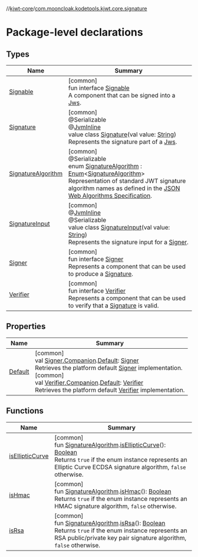 //[kjwt-core](../../index.md)/[com.mooncloak.kodetools.kjwt.core.signature](index.md)

# Package-level declarations

## Types

| Name | Summary |
|---|---|
| [Signable](-signable/index.md) | [common]<br>fun interface [Signable](-signable/index.md)<br>A component that can be signed into a [Jws](../com.mooncloak.kodetools.kjwt.core/-jws/index.md). |
| [Signature](-signature/index.md) | [common]<br>@Serializable<br>@[JvmInline](https://kotlinlang.org/api/latest/jvm/stdlib/kotlin.jvm/-jvm-inline/index.html)<br>value class [Signature](-signature/index.md)(val value: [String](https://kotlinlang.org/api/latest/jvm/stdlib/kotlin/-string/index.html))<br>Represents the signature part of a [Jws](../com.mooncloak.kodetools.kjwt.core/-jws/index.md). |
| [SignatureAlgorithm](-signature-algorithm/index.md) | [common]<br>@Serializable<br>enum [SignatureAlgorithm](-signature-algorithm/index.md) : [Enum](https://kotlinlang.org/api/latest/jvm/stdlib/kotlin/-enum/index.html)&lt;[SignatureAlgorithm](-signature-algorithm/index.md)&gt; <br>Representation of standard JWT signature algorithm names as defined in the [JSON Web Algorithms Specification](https://tools.ietf.org/html/draft-ietf-jose-json-web-algorithms-31). |
| [SignatureInput](-signature-input/index.md) | [common]<br>@[JvmInline](https://kotlinlang.org/api/latest/jvm/stdlib/kotlin.jvm/-jvm-inline/index.html)<br>@Serializable<br>value class [SignatureInput](-signature-input/index.md)(val value: [String](https://kotlinlang.org/api/latest/jvm/stdlib/kotlin/-string/index.html))<br>Represents the signature input for a [Signer](-signer/index.md). |
| [Signer](-signer/index.md) | [common]<br>fun interface [Signer](-signer/index.md)<br>Represents a component that can be used to produce a [Signature](-signature/index.md). |
| [Verifier](-verifier/index.md) | [common]<br>fun interface [Verifier](-verifier/index.md)<br>Represents a component that can be used to verify that a [Signature](-signature/index.md) is valid. |

## Properties

| Name | Summary |
|---|---|
| [Default](-default.md) | [common]<br>val [Signer.Companion](-signer/-companion/index.md).[Default](-default.md): [Signer](-signer/index.md)<br>Retrieves the platform default [Signer](-signer/index.md) implementation.<br>[common]<br>val [Verifier.Companion](-verifier/-companion/index.md).[Default](-default.md): [Verifier](-verifier/index.md)<br>Retrieves the platform default [Verifier](-verifier/index.md) implementation. |

## Functions

| Name | Summary |
|---|---|
| [isEllipticCurve](is-elliptic-curve.md) | [common]<br>fun [SignatureAlgorithm](-signature-algorithm/index.md).[isEllipticCurve](is-elliptic-curve.md)(): [Boolean](https://kotlinlang.org/api/latest/jvm/stdlib/kotlin/-boolean/index.html)<br>Returns `true` if the enum instance represents an Elliptic Curve ECDSA signature algorithm, `false` otherwise. |
| [isHmac](is-hmac.md) | [common]<br>fun [SignatureAlgorithm](-signature-algorithm/index.md).[isHmac](is-hmac.md)(): [Boolean](https://kotlinlang.org/api/latest/jvm/stdlib/kotlin/-boolean/index.html)<br>Returns `true` if the enum instance represents an HMAC signature algorithm, `false` otherwise. |
| [isRsa](is-rsa.md) | [common]<br>fun [SignatureAlgorithm](-signature-algorithm/index.md).[isRsa](is-rsa.md)(): [Boolean](https://kotlinlang.org/api/latest/jvm/stdlib/kotlin/-boolean/index.html)<br>Returns `true` if the enum instance represents an RSA public/private key pair signature algorithm, `false` otherwise. |
